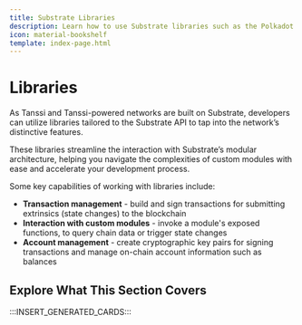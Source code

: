 ```yaml
---
title: Substrate Libraries
description: Learn how to use Substrate libraries such as the Polkadot.js API to send transactions (extrinsics) and interact with an appchain's Substrate-layer.
icon: material-bookshelf
template: index-page.html
---
```


# Libraries

As Tanssi and Tanssi-powered networks are built on Substrate, developers can utilize libraries tailored to the Substrate API to tap into the network’s distinctive features.

These libraries streamline the interaction with Substrate’s modular architecture, helping you navigate the complexities of custom modules with ease and accelerate your development process.

Some key capabilities of working with libraries include:

- **Transaction management** - build and sign transactions for submitting extrinsics (state changes) to the blockchain
- **Interaction with custom modules** - invoke a module's exposed functions, to query chain data or trigger state changes
- **Account management** - create cryptographic key pairs for signing transactions and manage on-chain account information such as balances

## Explore What This Section Covers

:::INSERT_GENERATED_CARDS:::
